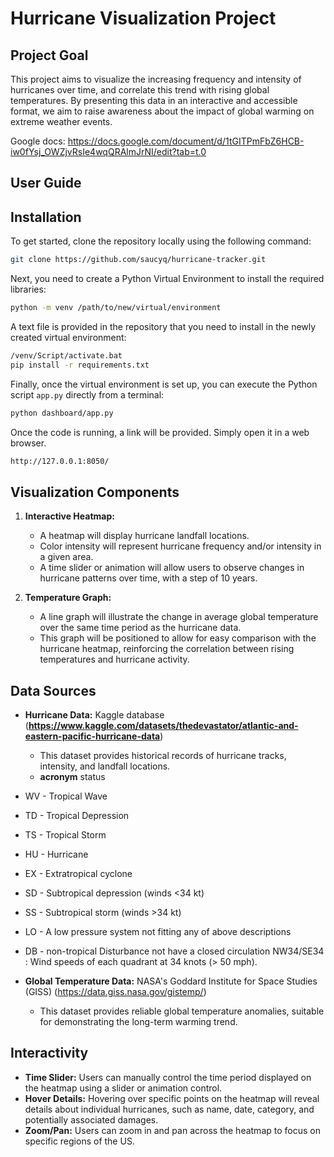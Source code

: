 # Hurricane Visualization Project

## Project Goal

This project aims to visualize the increasing frequency and intensity of hurricanes over time, and correlate this trend with rising global temperatures. By presenting this data in an interactive and accessible format, we aim to raise awareness about the impact of global warming on extreme weather events.

Google docs: <https://docs.google.com/document/d/1tGITPmFbZ6HCB-iw0fYsj_OWZjvRsIe4wqQRAlmJrNI/edit?tab=t.0>

## User Guide

## Installation

To get started, clone the repository locally using the following command:

```bash
git clone https://github.com/saucyq/hurricane-tracker.git
```

Next, you need to create a Python Virtual Environment to install the required libraries:

```bash
python -m venv /path/to/new/virtual/environment
```

A text file is provided in the repository that you need to install in the newly created virtual environment:

```bash
/venv/Script/activate.bat
pip install -r requirements.txt
```

Finally, once the virtual environment is set up, you can execute the Python script `app.py` directly from a terminal:

```bash
python dashboard/app.py
```

Once the code is running, a link will be provided. Simply open it in a web browser.

```bash
http://127.0.0.1:8050/
```

## Visualization Components

1. **Interactive Heatmap:**

   - A heatmap will display hurricane landfall locations.
   - Color intensity will represent hurricane frequency and/or intensity in a given area.
   - A time slider or animation will allow users to observe changes in hurricane patterns over time, with a step of 10 years.

2. **Temperature Graph:**
   - A line graph will illustrate the change in average global temperature over the same time period as the hurricane data.
   - This graph will be positioned to allow for easy comparison with the hurricane heatmap, reinforcing the correlation between rising temperatures and hurricane activity.

## Data Sources

- **Hurricane Data:** Kaggle database (**https://www.kaggle.com/datasets/thedevastator/atlantic-and-eastern-pacific-hurricane-data**)
  - This dataset provides historical records of hurricane tracks, intensity, and landfall locations.
  - **acronym** status
- WV - Tropical Wave
- TD - Tropical Depression
- TS - Tropical Storm
- HU - Hurricane
- EX - Extratropical cyclone
- SD - Subtropical depression (winds <34 kt)
- SS - Subtropical storm (winds >34 kt)
- LO - A low pressure system not fitting any of above descriptions
- DB - non-tropical Disturbance not have a closed circulation
  NW34/SE34 : Wind speeds of each quadrant at 34 knots (> 50 mph).

- **Global Temperature Data:** NASA's Goddard Institute for Space Studies (GISS) (https://data.giss.nasa.gov/gistemp/)
  - This dataset provides reliable global temperature anomalies, suitable for demonstrating the long-term warming trend.

## Interactivity

- **Time Slider:** Users can manually control the time period displayed on the heatmap using a slider or animation control.
- **Hover Details:** Hovering over specific points on the heatmap will reveal details about individual hurricanes, such as name, date, category, and potentially associated damages.
- **Zoom/Pan:** Users can zoom in and pan across the heatmap to focus on specific regions of the US.
